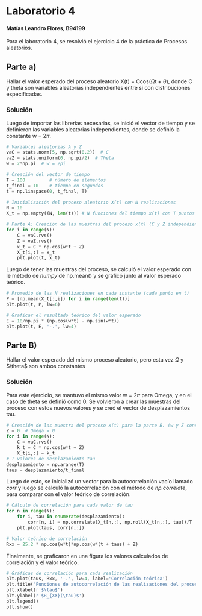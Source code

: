 # Laboratorio 4
#### Matías Leandro Flores, B94199
Para el laboratorio 4, se resolvió el ejercicio 4 de la práctica de Procesos aleatorios.
## Parte a)
Hallar el valor esperado del proceso aleatorio X(t) = Ccos($\Omega$t + $\theta$), donde C y theta son variables aleatorias independientes entre sí con distribuciones especificadas.
### Solución
Luego de importar las librerías necesarias, se inició el vector de tiempo y se definieron las variables aleatorias independientes, donde se definió la constante w = 2$\pi$.
```python
# Variables aleatorias A y Z
vaC = stats.norm(5, np.sqrt(0.2))  # C
vaZ = stats.uniform(0, np.pi/2)  # Theta
w = 2*np.pi  # w = 2pi

# Creación del vector de tiempo
T = 100			# número de elementos
t_final = 10	# tiempo en segundos
t = np.linspace(0, t_final, T)

# Inicialización del proceso aleatorio X(t) con N realizaciones
N = 10
X_t = np.empty((N, len(t)))	# N funciones del tiempo x(t) con T puntos

# Parte A: Creación de las muestras del proceso x(t) (C y Z independientes)
for i in range(N):
	C = vaC.rvs()
	Z = vaZ.rvs()
	x_t = C * np.cos(w*t + Z)
	X_t[i,:] = x_t
	plt.plot(t, x_t)
```
Luego de tener las muestras del proceso, se calculó el valor esperado con le método de *numpy* de np.mean() y se graficó junto al valor esperado teórico.
```python
# Promedio de las N realizaciones en cada instante (cada punto en t)
P = [np.mean(X_t[:,i]) for i in range(len(t))]
plt.plot(t, P, lw=6)

# Graficar el resultado teórico del valor esperado
E = 10/np.pi * (np.cos(w*t) - np.sin(w*t))
plt.plot(t, E, '-.', lw=4)
```
## Parte B)
Hallar el valor esperado del mismo proceso aleatorio, pero esta vez $\Omega$ y $\theta\$ son ambos constantes

### Solución
Para este ejercicio, se mantuvo el mismo valor w = 2$\pi$ para Omega, y en el caso de theta se definió como 0. Se volvieron a crear las muestras del proceso con estos nuevos valores y se creó el vector de desplazamientos tau.
```python
# Creación de las muestra del proceso x(t) para la parte B. (w y Z constantes)
Z = 0  # Omega = 0
for i in range(N):
	C = vaC.rvs()
	k_t = C * np.cos(w*t + Z)
	X_t[i,:] = k_t
# T valores de desplazamiento tau
desplazamiento = np.arange(T)
taus = desplazamiento/t_final
``` 
Luego de esto, se inicializó un vector para la autocorrelación vacío llamado *corr* y luego se calculó la autocorrelación con el método de *np.correlate*, para comparar con el valor teórico de correlación.
```python
# Cálculo de correlación para cada valor de tau
for n in range(N):
	for i, tau in enumerate(desplazamiento):
		corr[n, i] = np.correlate(X_t[n,:], np.roll(X_t[n,:], tau))/T
	plt.plot(taus, corr[n,:])

# Valor teórico de correlación
Rxx = 25.2 * np.cos(w*t)*np.cos(w*(t + taus) + Z)
```
Finalmente, se graficaron en una figura los valores calculados de correlación y el valor teórico.
```python
# Gráficas de correlación para cada realización
plt.plot(taus, Rxx, '-.', lw=4, label='Correlación teórica')
plt.title('Funciones de autocorrelación de las realizaciones del proceso')
plt.xlabel(r'$\tau$')
plt.ylabel(r'$R_{XX}(\tau)$')
plt.legend()
plt.show()
```
